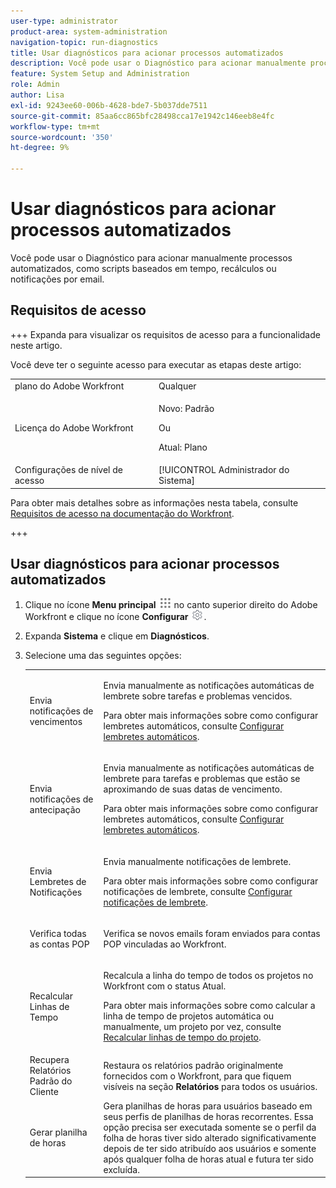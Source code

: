 ```yaml
---
user-type: administrator
product-area: system-administration
navigation-topic: run-diagnostics
title: Usar diagnósticos para acionar processos automatizados
description: Você pode usar o Diagnóstico para acionar manualmente processos automatizados, como scripts baseados em tempo, recálculos ou notificações por email.
feature: System Setup and Administration
role: Admin
author: Lisa
exl-id: 9243ee60-006b-4628-bde7-5b037dde7511
source-git-commit: 85aa6cc865bfc28498cca17e1942c146eeb8e4fc
workflow-type: tm+mt
source-wordcount: '350'
ht-degree: 9%

---
```


# Usar diagnósticos para acionar processos automatizados

<!--
<p data-mc-conditions="QuicksilverOrClassic.Draft mode">**DON'T DELETE, DRAFT OR HIDE THIS ARTICLE. IT IS LINKED TO THE PRODUCT, THROUGH THE CONTEXT SENSITIVE HELP LINKS. **</p>
-->

Você pode usar o Diagnóstico para acionar manualmente processos automatizados, como scripts baseados em tempo, recálculos ou notificações por email.

## Requisitos de acesso

+++ Expanda para visualizar os requisitos de acesso para a funcionalidade neste artigo.

Você deve ter o seguinte acesso para executar as etapas deste artigo:

<table style="table-layout:auto"> 
 <col> 
 <col> 
 <tbody> 
  <tr> 
   <td role="rowheader">plano do Adobe Workfront</td> 
   <td>Qualquer</td> 
  </tr> 
  <tr> 
  <tr> 
   <td role="rowheader">Licença do Adobe Workfront</td> 
   <td><p>Novo: Padrão</p>
       <p>Ou</p>
       <p>Atual: Plano</p></td>
  </tr> 
  </tr> 
  <tr> 
   <td role="rowheader">Configurações de nível de acesso</td> 
   <td>[!UICONTROL Administrador do Sistema]</td>
  </tr> 
 </tbody> 
</table>

Para obter mais detalhes sobre as informações nesta tabela, consulte [Requisitos de acesso na documentação do Workfront](/help/quicksilver/administration-and-setup/add-users/access-levels-and-object-permissions/access-level-requirements-in-documentation.md).

+++

## Usar diagnósticos para acionar processos automatizados

1. Clique no ícone **Menu principal** ![Ícone do menu principal](assets/main-menu-icon.png) no canto superior direito do Adobe Workfront e clique no ícone **Configurar** ![Configurações de engrenagem](assets/gear-icon-settings.png).

1. Expanda **Sistema** e clique em **Diagnósticos**.
1. Selecione uma das seguintes opções:

   <table style="table-layout:auto"> 
    <col> 
    <col> 
    <tbody> 
     <tr> 
      <td role="rowheader">Envia notificações de vencimentos</td> 
      <td> <p>Envia manualmente as notificações automáticas de lembrete sobre tarefas e problemas vencidos. </p> <p>Para obter mais informações sobre como configurar lembretes automáticos, consulte <a href="../../../administration-and-setup/manage-workfront/emails/setting-up-automatic-reminders.md" class="MCXref xref">Configurar lembretes automáticos</a>.</p> </td> 
     </tr> 
     <tr> 
      <td role="rowheader">Envia notificações de antecipação</td> 
      <td> <p>Envia manualmente as notificações automáticas de lembrete para tarefas e problemas que estão se aproximando de suas datas de vencimento.</p> <p>Para obter mais informações sobre como configurar lembretes automáticos, consulte <a href="../../../administration-and-setup/manage-workfront/emails/setting-up-automatic-reminders.md" class="MCXref xref">Configurar lembretes automáticos</a>.</p> </td> 
     </tr> 
     <tr> 
      <td role="rowheader">Envia Lembretes de Notificações</td> 
      <td> <p>Envia manualmente notificações de lembrete. </p> <p>Para obter mais informações sobre como configurar notificações de lembrete, consulte <a href="../../../administration-and-setup/manage-workfront/emails/set-up-reminder-notifications.md" class="MCXref xref">Configurar notificações de lembrete</a>.</p> </td> 
     </tr> 
     <tr> 
      <td role="rowheader">Verifica todas as contas POP</td> 
      <td> <p>Verifica se novos emails foram enviados para contas POP vinculadas ao Workfront. </p> <!--
        <p data-mc-conditions="QuicksilverOrClassic.Draft mode">For more information about Workfront and POP account integrations, see and <a href="../../../manage-work/requests/create-and-manage-request-queues/queue-details-tab-overview.md" class="MCXref xref">Overview of the Queue Details tab in a project</a>.</p>
       --> </td> 
     </tr> 
     <tr> 
      <td role="rowheader">Recalcular Linhas de Tempo</td> 
      <td> <p>Recalcula a linha do tempo de todos os projetos no Workfront com o status Atual. </p> <p>Para obter mais informações sobre como calcular a linha de tempo de projetos automática ou manualmente, um projeto por vez, consulte <a href="../../../manage-work/projects/manage-projects/recalculate-project-timeline.md" class="MCXref xref">Recalcular linhas de tempo do projeto</a>.</p> </td> 
     </tr> 
     <tr> 
      <td role="rowheader">Recupera Relatórios Padrão do Cliente</td> 
      <td>Restaura os relatórios padrão originalmente fornecidos com o Workfront, para que fiquem visíveis na seção <strong>Relatórios</strong> para todos os usuários.</td> 
     </tr> 
     <tr> 
      <td role="rowheader">Gerar planilha de horas</td> 
      <td>Gera planilhas de horas para usuários baseado em seus perfis de planilhas de horas recorrentes. Essa opção precisa ser executada somente se o perfil da folha de horas tiver sido alterado significativamente depois de ter sido atribuído aos usuários e somente após qualquer folha de horas atual e futura ter sido excluída.</td> 
     </tr> 
    </tbody> 
   </table>
